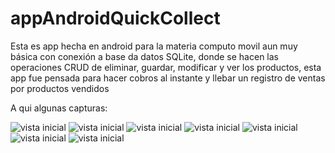 # appAndroidQuickCollect
Esta es app hecha en android para la materia computo movil aun muy básica con conexión a base da datos SQLite, donde se hacen las operaciones CRUD de eliminar, guardar, modificar y ver los productos, esta app fue pensada para hacer cobros al instante y llebar un registro de ventas por productos vendidos   

A qui algunas capturas:

![vista inicial](https://github.com/Eduardishion/appAndroidQuickCollect/blob/main/capturas/layout-2015-12-16-193521.png )
![vista inicial](https://github.com/Eduardishion/appAndroidQuickCollect/blob/main/capturas/layout-2015-12-16-193602.png )
![vista inicial](https://github.com/Eduardishion/appAndroidQuickCollect/blob/main/capturas/layout-2015-12-16-193623.png )
![vista inicial](https://github.com/Eduardishion/appAndroidQuickCollect/blob/main/capturas/layout-2015-12-16-193638.png )
![vista inicial](https://github.com/Eduardishion/appAndroidQuickCollect/blob/main/capturas/layout-2015-12-16-193700.png )
![vista inicial](https://github.com/Eduardishion/appAndroidQuickCollect/blob/main/capturas/layout-2015-12-16-193715.png )
![vista inicial](https://github.com/Eduardishion/appAndroidQuickCollect/blob/main/capturas/layout-2015-12-16-193732.png )
